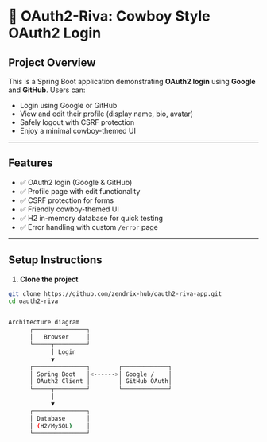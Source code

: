# 🤠 OAuth2-Riva: Cowboy Style OAuth2 Login

## Project Overview
This is a Spring Boot application demonstrating **OAuth2 login** using **Google** and **GitHub**. Users can:

- Login using Google or GitHub
- View and edit their profile (display name, bio, avatar)
- Safely logout with CSRF protection
- Enjoy a minimal cowboy-themed UI

---

## Features

- ✅ OAuth2 login (Google & GitHub)
- ✅ Profile page with edit functionality
- ✅ CSRF protection for forms
- ✅ Friendly cowboy-themed UI
- ✅ H2 in-memory database for quick testing
- ✅ Error handling with custom `/error` page

---

## Setup Instructions

1. **Clone the project**

```bash
git clone https://github.com/zendrix-hub/oauth2-riva-app.git
cd oauth2-riva


Architecture diagram
      ┌───────────────┐
      │   Browser     │
      └─────┬─────────┘
            │ Login
            ▼
      ┌───────────────┐        ┌─────────────┐
      │ Spring Boot   │<------>│ Google /    │
      │ OAuth2 Client │        │ GitHub OAuth│
      └─────┬─────────┘        └─────────────┘
            │
            ▼
      ┌───────────────┐
      │ Database      │
      │ (H2/MySQL)    │
      └───────────────┘
